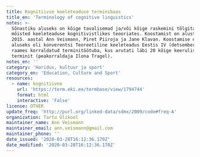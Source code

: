 ```yaml
---
title: Kognitiivse keeleteaduse terminibaas
title_en: 'Terminology of cognitive linguistics'
notes: >-
  Sõnastiku aluseks on kõige tavalisemad ja/või kõige raskemini tõlgitavad
  mõisted keeleteaduse kognitivistlikes teooriates. Koostamist on alustanud
  2015. aastal Ann Veismann, Piret Piiroja ja Jane Klavan. Koostamise esmaseks
  aluseks oli konverentsi Teoreetiline keeleteadus Eestis IV (detsember 2012)
  raames korraldatud terminitöötuba, kus arutati läbi 20 kõige keerulisemat
  terminit (peakorraldaja Ilona Tragel).
notes_en: ''
category: 'Haridus, kultuur ja sport'
category_en: 'Education, Culture and Sport'
resources:
  - name: kognitiivne
    url: 'https://term.eki.ee/termbase/view/1794744'
    format: html
    interactive: 'False'
license: OTHER
update_freq: 'http://purl.org/linked-data/sdmx/2009/code#freq-A'
organization: Tartu Ülikool
maintainer_name: Ann Veismann
maintainer_email: ann.veismann@gmail.com
maintainer_phone: ''
date_issued: '2020-03-28T16:12:36.170Z'
date_modified: '2020-03-28T16:12:36.170Z'
---
```


